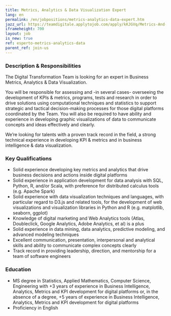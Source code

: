```yaml
---
title: Metrics, Analytics & Data Visualization Expert 
lang: en
permalink: /en/jobpositions/metrics-analytics-data-expert.htm
jazz_url: https://teamdigitale.applytojob.com/apply/kKJGVq/Metrics-And-Analytics
iframeheight: 700
layout: job
is_new: true
ref: esperto-metrics-analytics-data
parent_ref: join-us
---
```


### Description & Responsibilities
The Digital Transformation Team is looking for an expert in Business Metrics, Analytics & Data Visualization.

You will be responsible for assessing and -in several cases- overseeing the development of KPIs & metrics, programs, tests and research in order to drive solutions using computational techniques and statistics to support strategic and tactical decision-making processes for those digital platforms coordinated  by the Team. 
You will also be required to have ability and experience in developing graphic visualizations of data to communicate concepts and ideas effectively and clearly.  

We’re looking for talents with a proven track record in the field, a strong technical experience in developing KPI & metrics and in business intelligence & data visualization.



### Key Qualifications
- Solid experience developing key metrics and analytics that drive business decisions and actions inside digital platforms
- Solid experience in application development for data analysis with SQL, Python, R, and/or Scala, with preference for distributed calculus tools (e.g. Apache Spark)
- Solid experience with data visualization techniques and languages, with particular regard to D3.js and related tools, for the development of web visualizations and visualization libraries in Python and R (e.g. matplotlib, seaborn, ggplot)
- Knowledge of digital marketing and Web Analytics tools (Atlas, Doubleclick, Google Analytics, Adobe Analytics, et al) is a plus
- Solid experience in data mining, data analytics, predictive modeling, and advanced modeling techniques
- Excellent communication, presentation, interpersonal and analytical skills and ability to communicate complex concepts clearly 
- Track record in providing leadership, direction, and mentorship for a team of software engineers  


### Education
- MS degree in Statistics, Applied Mathematics, Computer Science, Engineering with +3 years of experience in Business Intelligence, Analytics, Metrics and KPI development for digital platforms or, in the absence of a degree, +5 years of experience in Business Intelligence, Analytics, Metrics and KPI development for digital platforms
- Proficiency in English

